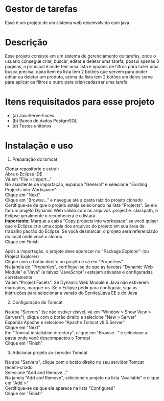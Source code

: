 # Gestor de tarefas
Esse é um projeto de um sistema web desenvolvido com java

# Descrição
Esse projeto consiste em um sistema de gerenciamento de tarefas, onde o usuário consegue criar, buscar, editar e deletar uma tarefa,
possui apenas 3 paginas, a principal é onde tem uma lista e opções de filtros para fazer uma busca precisa, cada item na lista
tem 2 botões que servem para poder editar ou deletar um produto, acima da lista tem 2 botões um deles serve para aplicar os filtros
e outro para criar/cadastrar uma tarefa

# Itens requisitados para esse projeto
- (a) JavaServerFaces
- (b) Banco de dados PostgreSQL
- (d) Testes unitários

# Instalação e uso
1. Preparação do tomcat

Clonar repositório e extrair <br>
Abra o Eclipse IDE <br>
Vá em "File > Import..." <br>
No assistente de importação, expanda "General" e selecione "Existing Projects into Workspace" <br>
Clique em "Next" <br>
Clique em "Browse..." e navegue até a pasta raiz do projeto clonado <br>
Certifique-se de que o projeto esteja selecionado na lista "Projects". Se ele for um projeto Dynamic Web válido com os arquivos .project e .classpath, o Eclipse geralmente o reconhecerá e o listará <br>
**Importante:** Marque a caixa "Copy projects into workspace" se você quiser que o Eclipse crie uma cópia dos arquivos do projeto em sua área de trabalho padrão do Eclipse. Se você desmarcar, o projeto será referenciado do local onde você o clonou <br>
Clique em Finish <br>

Após a importação, o projeto deve aparecer no "Package Explorer" (ou Project Explorer) <br>
Clique com o botão direito no projeto e vá em "Properties" <br>
Na janela de "Properties", certifique-se de que as facetas "Dynamic Web Module" e "Java" (e talvez "JavaScript") estejam ativadas e configuradas corretamente <br>
Vá em "Project Facets". Se Dynamic Web Module e Java não estiverem marcados, marque-os. Se o Eclipse pedir para configurar, siga as instruções para selecionar a versão do Servlet/Java EE e do Java <br>

2. Configuração do Tomcat

Na aba "Servers" (se não estiver visível, vá em "Window > Show View > Servers"), clique com o botão direito e selecione "New > Server" <br>
Expanda Apache e selecione "Apache Tomcat v8.5 Server" <br>
Clique em "Next" <br>
Em "Tomcat installation directory", clique em "Browse..." e selecione a pasta onde você descompactou o Tomcat <br>
Clique em "Finish" <br>

3. Adicionar projeto ao servidor Tomcat

Na aba "Servers", clique com o botão direito no seu servidor Tomcat recém-criado <br>
Selecione "Add and Remove..." <br>
Na janela "Add and Remove", selecione o projeto  na lista "Available" e clique em "Add >" <br>
Certifique-se de que ele aparece na lista "Configured" <br>
Clique em "Finish" <br>

